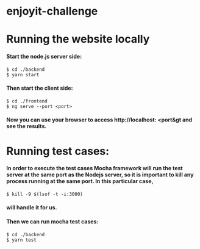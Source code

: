 # enjoyit-challenge


# Running the website locally

#### Start the node.js server side:
```
$ cd ./backend
$ yarn start

```
#### Then start the client side:
```
$ cd ./frontend
$ ng serve --port <port>

```
#### Now you can use your browser to access http://localhost: &lt;port&gt and see the results.


# Running test cases:

#### In order to execute the test cases Mocha framework will run the test server at the same port as the Nodejs server, so it is important to kill any process running at the same port. In this particular case, 
```
$ kill -9 $(lsof -t -i:3000)

```
#### will handle it for us.

#### Then we can run mocha test cases:
```
$ cd ./backend
$ yarn test

```
